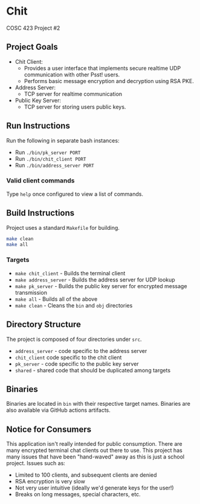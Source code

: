 # Chit

COSC 423 Project #2

## Project Goals

- Chit Client:
  - Provides a user interface that implements secure realtime UDP communication with other Psst! users.
  - Performs basic message encryption and decryption using RSA PKE.
- Address Server: 
  - TCP server for realtime communication
- Public Key Server:
  - TCP server for storing users public keys.

## Run Instructions

Run the following in separate bash instances:

- Run `./bin/pk_server PORT`
- Run `./bin/chit_client PORT`
- Run `./bin/address_server PORT`

### Valid client commands

Type `help` once configured to view a list of commands.

## Build Instructions

Project uses a standard `Makefile` for building.

```bash
make clean
make all
```

### Targets

- `make chit_client` - Builds the terminal client
- `make address_server` - Builds the address server for UDP lookup
- `make pk_server` - Builds the public key server for encrypted message transmission
- `make all` - Builds all of the above
- `make clean` - Cleans the `bin` and `obj` directories

## Directory Structure

The project is composed of four directories under `src`. 

- `address_server` - code specific to the address server
- `chit_client` code specific to the chit client
- `pk_server` - code specific to the public key server
- `shared` - shared code that should be duplicated among targets

## Binaries

Binaries are located in `bin` with their respective target names. Binaries are also available via GitHub actions artifacts.

## Notice for Consumers

This application isn't really intended for public consumption. There are many encrypted terminal chat clients out there to use. This project has many issues that have been "hand-waved" away as this is just a school project. Issues such as:

- Limited to 100 clients, and subsequent clients are denied
- RSA encryption is very slow
- Not very user intuitive (ideally we'd generate keys for the user!)
- Breaks on long messages, special characters, etc.
